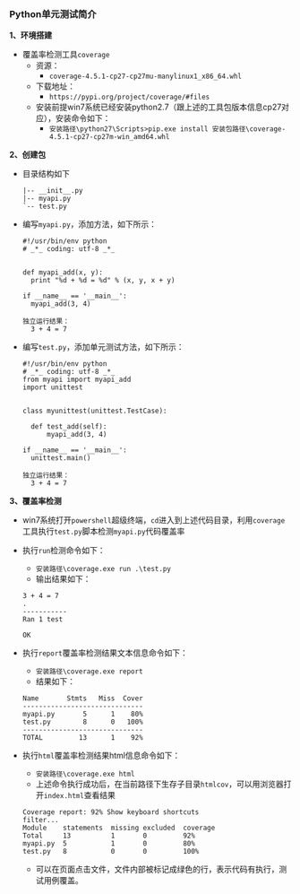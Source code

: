 ### Python单元测试简介

**1、环境搭建**
- 覆盖率检测工具`coverage`
  - 资源：
    - `coverage-4.5.1-cp27-cp27mu-manylinux1_x86_64.whl`
  - 下载地址：
    - `https://pypi.org/project/coverage/#files`
  - 安装前提win7系统已经安装python2.7（跟上述的工具包版本信息cp27对应），安装命令如下：
    - `安装路径\python27\Scripts>pip.exe install 安装包路径\coverage-4.5.1-cp27-cp27m-win_amd64.whl`
 
**2、创建包**
- 目录结构如下
  ```
  |-- __init__.py
  |-- myapi.py
  `-- test.py
  ```

- 编写`myapi.py`，添加方法，如下所示：
  ```
  #!/usr/bin/env python
  # _*_ coding: utf-8 _*_
  
  
  def myapi_add(x, y):
    print "%d + %d = %d" % (x, y, x + y)
    
  if __name__ == '__main__':
    myapi_add(3, 4)
  
  独立运行结果：
    3 + 4 = 7
  ```
  
- 编写`test.py`，添加单元测试方法，如下所示：
  ```
  #!/usr/bin/env python
  # _*_ coding: utf-8 _*_
  from myapi import myapi_add
  import unittest


  class myunittest(unittest.TestCase):

    def test_add(self):
        myapi_add(3, 4)

  if __name__ == '__main__':
    unittest.main()
    
  独立运行结果：
    3 + 4 = 7
  ```
  
**3、覆盖率检测**
- win7系统打开`powershell`超级终端，`cd`进入到上述代码目录，利用`coverage`工具执行`test.py`脚本检测`myapi.py`代码覆盖率
- 执行`run`检测命令如下：
  - `安装路径\coverage.exe run .\test.py`
  - 输出结果如下：
  ```
  3 + 4 = 7
  .
  -----------
  Ran 1 test

  OK
  ```
  
- 执行`report`覆盖率检测结果文本信息命令如下：
  - `安装路径\coverage.exe report`
  - 结果如下：
  ```
  Name       Stmts   Miss  Cover
  ------------------------------
  myapi.py       5      1    80%
  test.py        8      0   100%
  ------------------------------
  TOTAL         13      1    92%
  ```
- 执行`html`覆盖率检测结果html信息命令如下：
  - `安装路径\coverage.exe html`
  - 上述命令执行成功后，在当前路径下生存子目录`htmlcov`，可以用浏览器打开`index.html`查看结果
  ```
  Coverage report: 92% Show keyboard shortcuts 
  filter...
  Module    statements  missing excluded  coverage
  Total     13          1       0         92%
  myapi.py  5           1       0         80%
  test.py   8           0       0         100%
  ```
  - 可以在页面点击文件，文件内部被标记成绿色的行，表示代码有执行，测试用例覆盖。
